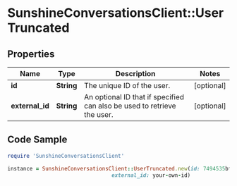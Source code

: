 # SunshineConversationsClient::UserTruncated

## Properties

Name | Type | Description | Notes
------------ | ------------- | ------------- | -------------
**id** | **String** | The unique ID of the user. | [optional] 
**external_id** | **String** | An optional ID that if specified can also be used to retrieve the user.  | [optional] 

## Code Sample

```ruby
require 'SunshineConversationsClient'

instance = SunshineConversationsClient::UserTruncated.new(id: 7494535bff5cef41a15be74d,
                                 external_id: your-own-id)
```



